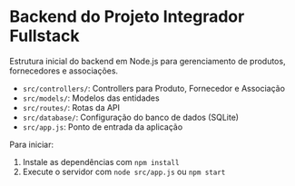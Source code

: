 # Backend do Projeto Integrador Fullstack

Estrutura inicial do backend em Node.js para gerenciamento de produtos, fornecedores e associações.

- `src/controllers/`: Controllers para Produto, Fornecedor e Associação
- `src/models/`: Modelos das entidades
- `src/routes/`: Rotas da API
- `src/database/`: Configuração do banco de dados (SQLite)
- `src/app.js`: Ponto de entrada da aplicação

Para iniciar:
1. Instale as dependências com `npm install`
2. Execute o servidor com `node src/app.js` ou `npm start`
